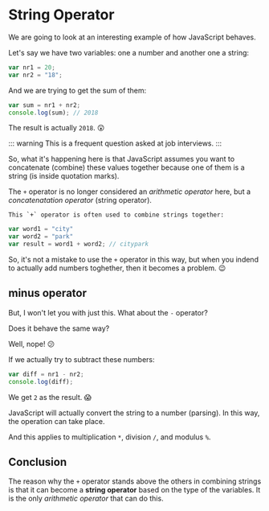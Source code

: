 # String Operator

We are going to look at an interesting example of how JavaScript behaves.

Let's say we have two variables: one a number and another one a string:

``` js
var nr1 = 20;
var nr2 = "18";
```

And we are trying to get the sum of them:

``` js
var sum = nr1 + nr2;
console.log(sum); // 2018
```

The result is actually `2018`. :astonished:

::: warning
This is a frequent question asked at job interviews.
:::

So, what it's happening here is that JavaScript assumes you want to concatenate (combine) these values together because one of them is a string (is inside quotation marks).

The `+` operator is no longer considered an *arithmetic operator* here, but a *concatenatation operator* (string operator).

``` tip + operator
This `+` operator is often used to combine strings together:
```

``` js
var word1 = "city"
var word2 = "park"
var result = word1 + word2; // citypark
```

So, it's not a mistake to use the `+` operator in this way, but when you indend to actually add numbers toghether, then it becomes a problem. :wink:

## minus operator

But, I won't let you with just this. What about the `-` operator? 

Does it behave the same way?

Well, nope! :confused:

If we actually try to subtract these numbers:

``` js
var diff = nr1 - nr2;
console.log(diff);
```

We get `2` as the result. :scream:

JavaScript will actually convert the string to a number (parsing). In this way, the operation can take place.

And this applies to multiplication `*`, division `/`, and modulus `%`.

## Conclusion

The reason why the `+` operator stands above the others in combining strings is that it can become a **string operator** based on the type of the variables. It is the only *arithmetic operator* that can do this.
